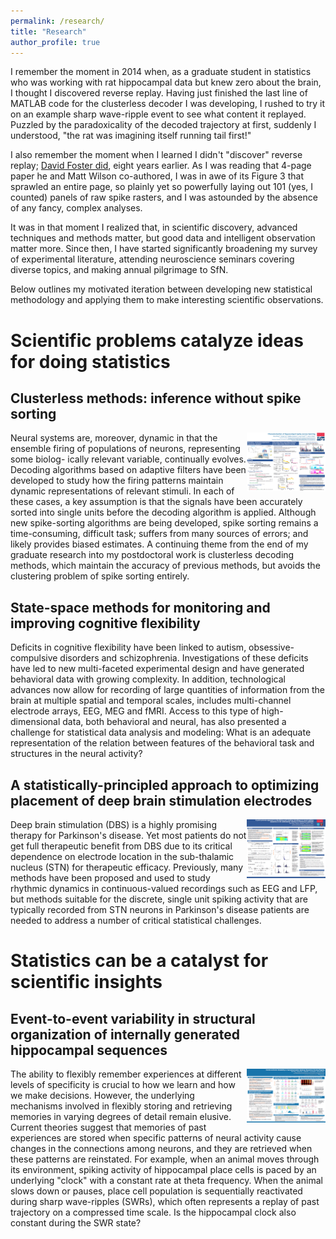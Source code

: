 ```yaml
---
permalink: /research/
title: "Research"
author_profile: true
---
```


I remember the moment in 2014 when, as a graduate student in statistics who was working with rat hippocampal data but knew zero about the brain, I thought I discovered reverse replay. Having just finished the last line of MATLAB code for the clusterless decoder I was developing, I rushed to try it on an example sharp wave-ripple event to see what content it replayed. Puzzled by the paradoxicality of the decoded trajectory at first, suddenly I understood, "the rat was imagining itself running tail first!"

I also remember the moment when I learned I didn't "discover" reverse replay; [David Foster did](https://www.nature.com/articles/nature04587), eight years earlier. As I was reading that 4-page paper he and Matt Wilson co-authored, I was in awe of its Figure 3 that sprawled an entire page, so plainly yet so powerfully laying out 101 (yes, I counted) panels of raw spike rasters, and I was astounded by the absence of any fancy, complex analyses.

It was in that moment I realized that, in scientific discovery, advanced techniques and methods matter, but good data and intelligent observation matter more. Since then, I have started significantly broadening my survey of experimental literature, attending neuroscience seminars covering diverse topics, and making annual pilgrimage to SfN. 

Below outlines my motivated iteration between developing new statistical methodology and applying them to make interesting scientific observations.

Scientific problems catalyze ideas for doing statistics
======

Clusterless methods: inference without spike sorting
------
<img align="right" src="/images/sfn16.png" width="25%"> Neural systems are, moreover, dynamic in that the ensemble firing of populations of neurons, representing some biolog- ically relevant variable, continually evolves. Decoding algorithms based on adaptive filters have been developed to study how the firing patterns maintain dynamic representations of relevant stimuli. In each of these cases, a key assumption is that the signals have been accurately sorted into single units before the decoding algorithm is applied. Although new spike-sorting algorithms are being developed, spike sorting remains a time-consuming, difficult task; suffers from many sources of errors; and likely provides biased estimates. A continuing theme from the end of my graduate research into my postdoctoral work is clusterless decoding methods, which maintain the accuracy of previous methods, but avoids the clustering problem of spike sorting entirely.

State-space methods for monitoring and improving cognitive flexibility
------
Deficits in cognitive flexibility have been linked to autism, obsessive-compulsive disorders and schizophrenia. Investigations of these deficits have led to new multi-faceted experimental design and have generated behavioral data with growing complexity. In addition, technological advances now allow for recording of large quantities of information from the brain at multiple spatial and temporal scales, includes multi-channel electrode arrays, EEG, MEG and fMRI. Access to this type of high-dimensional data, both behavioral and neural, has also presented a challenge for statistical data analysis and modeling: What is an adequate representation of the relation between features of the behavioral task and structures in the neural activity?

A statistically-principled approach to optimizing placement of deep brain stimulation electrodes
------
<img align="right" src="/images/sfn14.png" width="25%"> Deep brain stimulation (DBS) is a highly promising therapy for Parkinson's disease. Yet most patients do not get full therapeutic benefit from DBS due to its critical dependence on electrode location in the sub-thalamic nucleus (STN) for therapeutic efficacy. Previously, many methods have been proposed and used to study rhythmic dynamics in continuous-valued recordings such as EEG and LFP, but methods suitable for the discrete, single unit spiking activity that are typically recorded from STN neurons in Parkinson's disease patients are needed to address a number of critical statistical challenges.

Statistics can be a catalyst for scientific insights
======

Event-to-event variability in structural organization of internally generated hippocampal sequences
------
<img align="right" src="/images/cosyne19.png" width="25%"> The ability to flexibly remember experiences at different levels of specificity is crucial to how we learn and how we make decisions.  However, the underlying mechanisms involved in flexibly storing and retrieving memories in varying degrees of detail remain elusive. Current theories suggest that memories of past experiences are stored when specific patterns of neural activity cause changes in the connections among neurons, and they are retrieved when these patterns are reinstated. For example, when an animal moves through its environment, spiking activity of hippocampal place cells is paced by an underlying "clock" with a constant rate at theta frequency.  When the animal slows down or pauses, place cell population is sequentially reactivated during sharp wave-ripples (SWRs), which often represents a replay of past trajectory on a compressed time scale. Is the hippocampal clock also constant during the SWR state?
